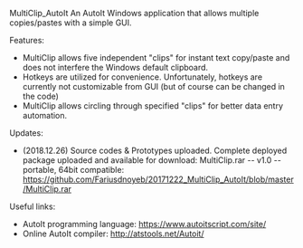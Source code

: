 MultiClip_AutoIt
An AutoIt Windows application that allows multiple copies/pastes with a simple GUI.

Features:
- MultiClip allows five independent "clips" for instant text copy/paste and does not interfere the Windows default clipboard.
- Hotkeys are utilized for convenience. Unfortunately, hotkeys are currently not customizable from GUI (but of course can be changed in the code)
- MultiClip allows circling through specified "clips" for better data entry automation.

Updates:
- (2018.12.26) Source codes & Prototypes uploaded. Complete deployed package uploaded and available for download: 
MultiClip.rar -- v1.0 -- portable, 64bit compatible: https://github.com/Fariusdnoyeb/20171222_MultiClip_AutoIt/blob/master/MultiClip.rar


Useful links:
- AutoIt programming language: https://www.autoitscript.com/site/
- Online AutoIt compiler: http://atstools.net/Autoit/
